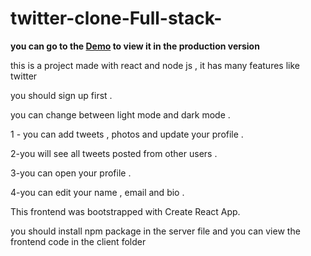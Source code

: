 ﻿# twitter-clone-Full-stack-
 **you can go to the [**Demo**](https://twitter-clone-zyad.herokuapp.com/) to view it in the production version**

 
this is a project made with react and node js , it has many features like twitter 

you should sign up first .

you can change between light mode and dark mode .

1 - you can add tweets , photos and update your profile .

2-you will see all tweets posted from other users .

3-you can open your profile .

4-you can edit your name , email and bio .

This frontend was bootstrapped with Create React App.

you should install npm package in the server file and you can view the frontend code in the client folder
